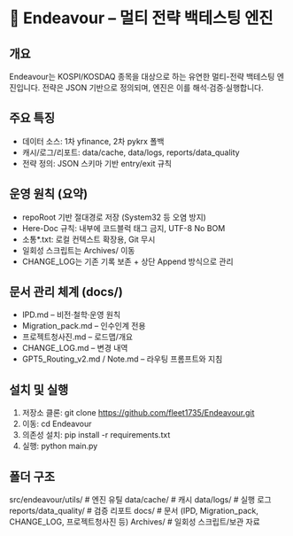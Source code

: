 # 🚀 Endeavour – 멀티 전략 백테스팅 엔진

## 개요
Endeavour는 KOSPI/KOSDAQ 종목을 대상으로 하는 유연한 멀티-전략 백테스팅 엔진입니다.
전략은 JSON 기반으로 정의되며, 엔진은 이를 해석·검증·실행합니다.

## 주요 특징
- 데이터 소스: 1차 yfinance, 2차 pykrx 폴백
- 캐시/로그/리포트: data/cache, data/logs, reports/data_quality
- 전략 정의: JSON 스키마 기반 entry/exit 규칙

## 운영 원칙 (요약)
- repoRoot 기반 절대경로 저장 (System32 등 오염 방지)
- Here-Doc 규칙: 내부에 코드블럭 태그 금지, UTF-8 No BOM
- 소통*.txt: 로컬 컨텍스트 확장용, Git 무시
- 일회성 스크립트는 Archives/ 이동
- CHANGE_LOG는 기존 기록 보존 + 상단 Append 방식으로 관리

## 문서 관리 체계 (docs/)
- IPD.md – 비전·철학·운영 원칙
- Migration_pack.md – 인수인계 전용
- 프로젝트청사진.md – 로드맵/개요
- CHANGE_LOG.md – 변경 내역
- GPT5_Routing_v2.md / Note.md – 라우팅 프롬프트와 지침

## 설치 및 실행
1) 저장소 클론: git clone https://github.com/fleet1735/Endeavour.git
2) 이동: cd Endeavour
3) 의존성 설치: pip install -r requirements.txt
4) 실행: python main.py

## 폴더 구조
src/endeavour/utils/    # 엔진 유틸
data/cache/             # 캐시
data/logs/              # 실행 로그
reports/data_quality/   # 검증 리포트
docs/                   # 문서 (IPD, Migration_pack, CHANGE_LOG, 프로젝트청사진 등)
Archives/               # 일회성 스크립트/보관 자료





